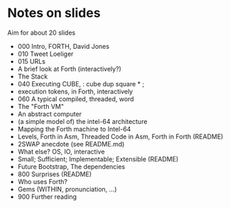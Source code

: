 # Notes on slides

Aim for about 20 slides

- 000 Intro, FORTH, David Jones
- 010 Tweet Loeliger
- 015 URLs
- A brief look at Forth (interactively?)
- The Stack
- 040 Executing CUBE, : cube  dup square * ;
- execution tokens, in Forth, interactively
- 060 A typical compiled, threaded, word
- The "Forth VM"
- An abstract computer
- (a simple model of) the intel-64 architecture
- Mapping the Forth machine to Intel-64
- Levels, Forth in Asm, Threaded Code in Asm, Forth in Forth (README)
- 2SWAP anecdote (see README.md)
- What else? OS, IO, interactive
- Small; Sufficient; Implementable; Extensible (README)
- Future Bootstrap, The dependencies
- 800 Surprises (README)
- Who uses Forth?
- Gems (WITHIN, pronunciation, ...)
- 900 Further reading


